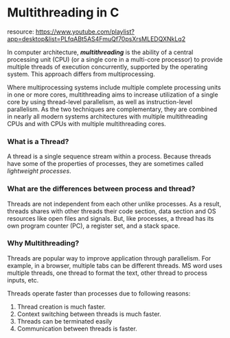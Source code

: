 # Multithreading in C
resource:
https://www.youtube.com/playlist?app=desktop&list=PLfqABt5AS4FmuQf70psXrsMLEDQXNkLq2

<p>
  In computer architecture, <b><i>multithreading</i></b> is the ability of a central processing unit (CPU) (or a single core in a multi-core processor) to provide multiple threads of execution concurrently, supported by the operating system. This approach differs from multiprocessing.
</p>
<p>
  Where multiprocessing systems include multiple complete processing units in one or more cores, multithreading aims to increase utilization of a single core by using thread-level parallelism, as well as instruction-level parallelism. As the two techniques are complementary, they are combined in nearly all modern systems architectures with multiple multithreading CPUs and with CPUs with multiple multithreading cores.
</p>
<h3>What is a Thread?</h3>
<p>
  A thread is a single sequence stream within a process. Because threads have some of the properties of processes, they are sometimes called <i>lightweight processes</i>.
</p>
<h3>What are the differences between process and thread? </h3>
<p>
  Threads are not independent from each other unlike processes. As a result, threads shares with other threads their code section, data section and OS resources like open files and signals. But, like processes, a thread has its own program counter (PC), a register set, and a stack space. 
</p>
<h3>Why Multithreading?</h3>
<p>Threads are popular way to improve application through parallelism. For example, in a browser, multiple tabs can be different threads. MS word uses multiple threads, one thread to format the text, other thread to process inputs, etc. </p>
<p>Threads operate faster than processes due to following reasons: </p>
<ol>
  <li>Thread creation is much faster. </li>
  <li>Context switching between threads is much faster. </li>
  <li>Threads can be terminated easily</li>
  <li>Communication between threads is faster.</li>
</ol>
